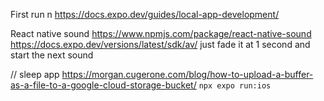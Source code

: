 First run n
https://docs.expo.dev/guides/local-app-development/

React native sound
https://www.npmjs.com/package/react-native-sound
https://docs.expo.dev/versions/latest/sdk/av/ just fade it at 1 second and start the next sound

// sleep app
https://morgan.cugerone.com/blog/how-to-upload-a-buffer-as-a-file-to-a-google-cloud-storage-bucket/
`npx expo run:ios`

